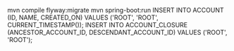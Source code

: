 mvn compile flyway:migrate
mvn spring-boot:run
INSERT INTO ACCOUNT (ID, NAME, CREATED_ON) VALUES ('ROOT', 'ROOT', CURRENT_TIMESTAMP());
INSERT INTO ACCOUNT_CLOSURE (ANCESTOR_ACCOUNT_ID, DESCENDANT_ACCOUNT_ID) VALUES ('ROOT', 'ROOT');